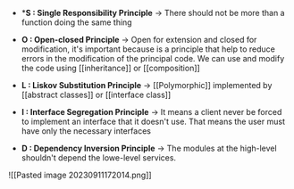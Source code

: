
* ***S : Single Responsibility Principle** -> There should not be more than a function doing the same thing

* **O : Open-closed Principle** → Open for extension and closed for modification, it's important because is a principle that help to reduce errors in the modification of the principal code. We can use and modify the code using [[inheritance]] or [[composition]] 

* **L : Liskov Substitution Principle** → [[Polymorphic]] implemented by [[abstract classes]] or [[interface class]]

* **I : Interface Segregation Principle** -> It means a client never be forced to implement an interface that it doesn't use. That means the user must have only the necessary interfaces 

* **D :  Dependency Inversion Principle** -> The modules at the high-level shouldn't depend the lowe-level services.

![[Pasted image 20230911172014.png]]

